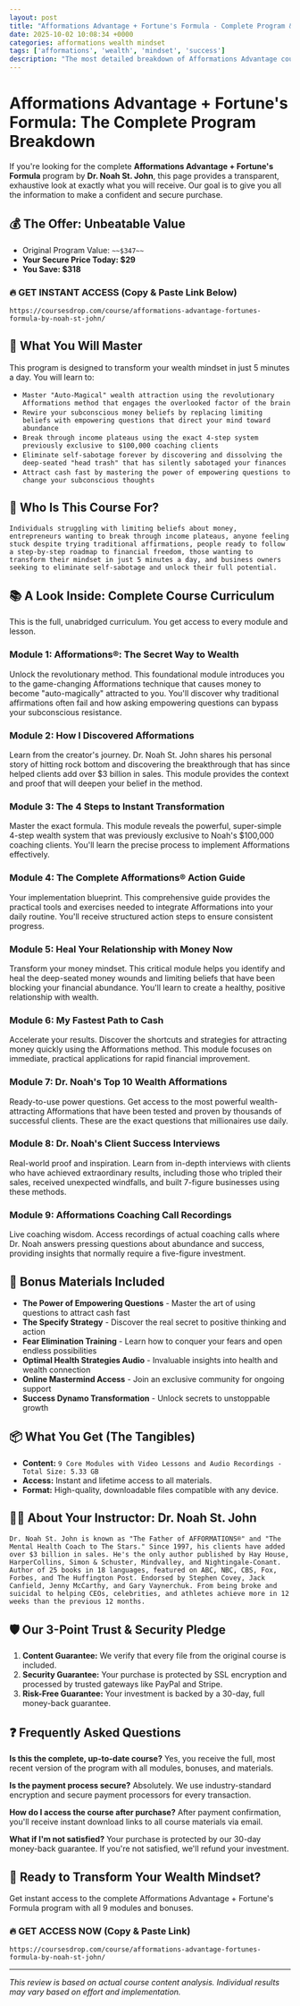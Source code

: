 ```yaml
---
layout: post
title: "Afformations Advantage + Fortune's Formula - Complete Program & Content Breakdown (2025)"
date: 2025-10-02 10:08:34 +0000
categories: afformations wealth mindset
tags: ['afformations', 'wealth', 'mindset', 'success']
description: "The most detailed breakdown of Afformations Advantage course online. Master wealth attraction with Dr. Noah St. John's revolutionary method that helped clients add $3 billion in sales."
---
```



# Afformations Advantage + Fortune's Formula: The Complete Program Breakdown

If you're looking for the complete **Afformations Advantage + Fortune's Formula** program by **Dr. Noah St. John**, this page provides a transparent, exhaustive look at exactly what you will receive. Our goal is to give you all the information to make a confident and secure purchase.

## 💰 The Offer: Unbeatable Value
- Original Program Value: `~~$347~~`
- **Your Secure Price Today: $29**
- **You Save: $318**

### 🔥 GET INSTANT ACCESS (Copy & Paste Link Below)
`https://coursesdrop.com/course/afformations-advantage-fortunes-formula-by-noah-st-john/`

## 🚀 What You Will Master
This program is designed to transform your wealth mindset in just 5 minutes a day. You will learn to:
- `Master "Auto-Magical" wealth attraction using the revolutionary Afformations method that engages the overlooked factor of the brain`
- `Rewire your subconscious money beliefs by replacing limiting beliefs with empowering questions that direct your mind toward abundance`
- `Break through income plateaus using the exact 4-step system previously exclusive to $100,000 coaching clients`
- `Eliminate self-sabotage forever by discovering and dissolving the deep-seated "head trash" that has silently sabotaged your finances`
- `Attract cash fast by mastering the power of empowering questions to change your subconscious thoughts`

## 🎯 Who Is This Course For?
`Individuals struggling with limiting beliefs about money, entrepreneurs wanting to break through income plateaus, anyone feeling stuck despite trying traditional affirmations, people ready to follow a step-by-step roadmap to financial freedom, those wanting to transform their mindset in just 5 minutes a day, and business owners seeking to eliminate self-sabotage and unlock their full potential.`

## 📚 A Look Inside: Complete Course Curriculum
This is the full, unabridged curriculum. You get access to every module and lesson.

### Module 1: Afformations®: The Secret Way to Wealth
Unlock the revolutionary method. This foundational module introduces you to the game-changing Afformations technique that causes money to become "auto-magically" attracted to you. You'll discover why traditional affirmations often fail and how asking empowering questions can bypass your subconscious resistance.

### Module 2: How I Discovered Afformations
Learn from the creator's journey. Dr. Noah St. John shares his personal story of hitting rock bottom and discovering the breakthrough that has since helped clients add over $3 billion in sales. This module provides the context and proof that will deepen your belief in the method.

### Module 3: The 4 Steps to Instant Transformation
Master the exact formula. This module reveals the powerful, super-simple 4-step wealth system that was previously exclusive to Noah's $100,000 coaching clients. You'll learn the precise process to implement Afformations effectively.

### Module 4: The Complete Afformations® Action Guide
Your implementation blueprint. This comprehensive guide provides the practical tools and exercises needed to integrate Afformations into your daily routine. You'll receive structured action steps to ensure consistent progress.

### Module 5: Heal Your Relationship with Money Now
Transform your money mindset. This critical module helps you identify and heal the deep-seated money wounds and limiting beliefs that have been blocking your financial abundance. You'll learn to create a healthy, positive relationship with wealth.

### Module 6: My Fastest Path to Cash
Accelerate your results. Discover the shortcuts and strategies for attracting money quickly using the Afformations method. This module focuses on immediate, practical applications for rapid financial improvement.

### Module 7: Dr. Noah's Top 10 Wealth Afformations
Ready-to-use power questions. Get access to the most powerful wealth-attracting Afformations that have been tested and proven by thousands of successful clients. These are the exact questions that millionaires use daily.

### Module 8: Dr. Noah's Client Success Interviews
Real-world proof and inspiration. Learn from in-depth interviews with clients who have achieved extraordinary results, including those who tripled their sales, received unexpected windfalls, and built 7-figure businesses using these methods.

### Module 9: Afformations Coaching Call Recordings
Live coaching wisdom. Access recordings of actual coaching calls where Dr. Noah answers pressing questions about abundance and success, providing insights that normally require a five-figure investment.

## 🎁 Bonus Materials Included
- **The Power of Empowering Questions** - Master the art of using questions to attract cash fast
- **The Specify Strategy** - Discover the real secret to positive thinking and action
- **Fear Elimination Training** - Learn how to conquer your fears and open endless possibilities
- **Optimal Health Strategies Audio** - Invaluable insights into health and wealth connection
- **Online Mastermind Access** - Join an exclusive community for ongoing support
- **Success Dynamo Transformation** - Unlock secrets to unstoppable growth

## 📦 What You Get (The Tangibles)
- **Content:** `9 Core Modules with Video Lessons and Audio Recordings - Total Size: 5.33 GB`
- **Access:** Instant and lifetime access to all materials.
- **Format:** High-quality, downloadable files compatible with any device.

## 👨‍🏫 About Your Instructor: Dr. Noah St. John
`Dr. Noah St. John is known as "The Father of AFFORMATIONS®" and "The Mental Health Coach to The Stars." Since 1997, his clients have added over $3 billion in sales. He's the only author published by Hay House, HarperCollins, Simon & Schuster, Mindvalley, and Nightingale-Conant. Author of 25 books in 18 languages, featured on ABC, NBC, CBS, Fox, Forbes, and The Huffington Post. Endorsed by Stephen Covey, Jack Canfield, Jenny McCarthy, and Gary Vaynerchuk. From being broke and suicidal to helping CEOs, celebrities, and athletes achieve more in 12 weeks than the previous 12 months.`

## 🛡️ Our 3-Point Trust & Security Pledge
1. **Content Guarantee:** We verify that every file from the original course is included.
2. **Security Guarantee:** Your purchase is protected by SSL encryption and processed by trusted gateways like PayPal and Stripe.
3. **Risk-Free Guarantee:** Your investment is backed by a 30-day, full money-back guarantee.

## ❓ Frequently Asked Questions

**Is this the complete, up-to-date course?**
Yes, you receive the full, most recent version of the program with all modules, bonuses, and materials.

**Is the payment process secure?**
Absolutely. We use industry-standard encryption and secure payment processors for every transaction.

**How do I access the course after purchase?**
After payment confirmation, you'll receive instant download links to all course materials via email.

**What if I'm not satisfied?**
Your purchase is protected by our 30-day money-back guarantee. If you're not satisfied, we'll refund your investment.

## 🚀 Ready to Transform Your Wealth Mindset?
Get instant access to the complete Afformations Advantage + Fortune's Formula program with all 9 modules and bonuses.

### 🔥 GET ACCESS NOW (Copy & Paste Link)
`https://coursesdrop.com/course/afformations-advantage-fortunes-formula-by-noah-st-john/`

---

*This review is based on actual course content analysis. Individual results may vary based on effort and implementation.*